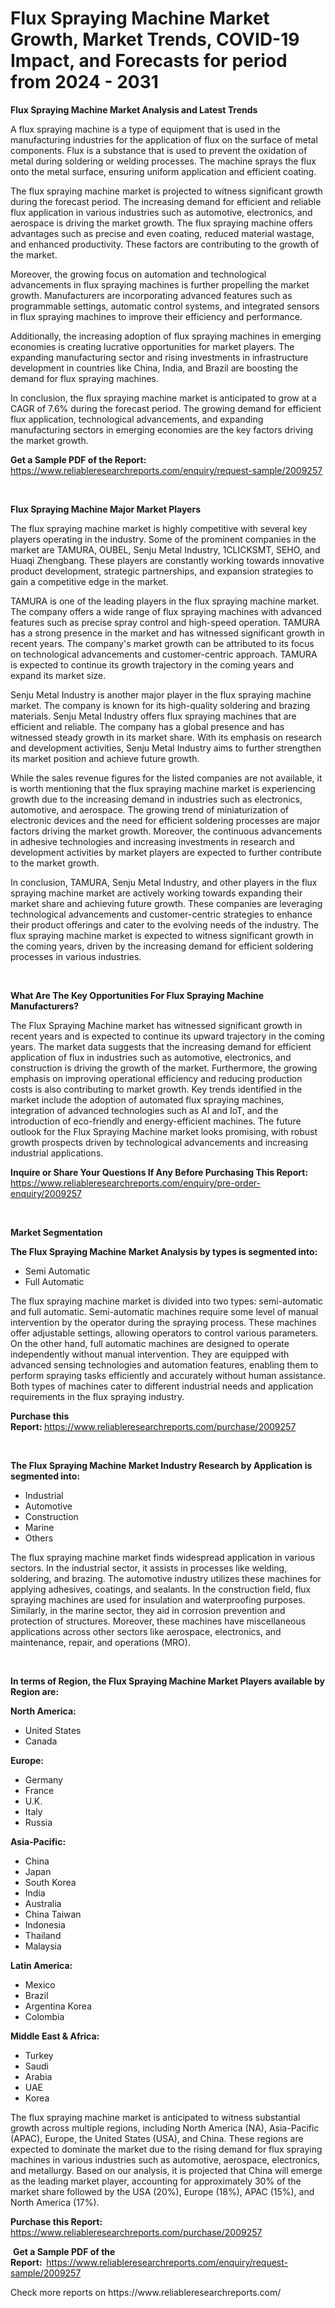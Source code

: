 <p><h1>Flux Spraying Machine Market Growth, Market Trends, COVID-19 Impact, and Forecasts for period from 2024 - 2031</h1></p><p><strong>Flux Spraying Machine Market Analysis and Latest Trends</strong></p>
<p><p>A flux spraying machine is a type of equipment that is used in the manufacturing industries for the application of flux on the surface of metal components. Flux is a substance that is used to prevent the oxidation of metal during soldering or welding processes. The machine sprays the flux onto the metal surface, ensuring uniform application and efficient coating.</p><p>The flux spraying machine market is projected to witness significant growth during the forecast period. The increasing demand for efficient and reliable flux application in various industries such as automotive, electronics, and aerospace is driving the market growth. The flux spraying machine offers advantages such as precise and even coating, reduced material wastage, and enhanced productivity. These factors are contributing to the growth of the market.</p><p>Moreover, the growing focus on automation and technological advancements in flux spraying machines is further propelling the market growth. Manufacturers are incorporating advanced features such as programmable settings, automatic control systems, and integrated sensors in flux spraying machines to improve their efficiency and performance.</p><p>Additionally, the increasing adoption of flux spraying machines in emerging economies is creating lucrative opportunities for market players. The expanding manufacturing sector and rising investments in infrastructure development in countries like China, India, and Brazil are boosting the demand for flux spraying machines.</p><p>In conclusion, the flux spraying machine market is anticipated to grow at a CAGR of 7.6% during the forecast period. The growing demand for efficient flux application, technological advancements, and expanding manufacturing sectors in emerging economies are the key factors driving the market growth.</p></p>
<p><strong>Get a Sample PDF of the Report:&nbsp;</strong> <a href="https://www.reliableresearchreports.com/enquiry/request-sample/2009257">https://www.reliableresearchreports.com/enquiry/request-sample/2009257</a></p>
<p>&nbsp;</p>
<p><strong>Flux Spraying Machine Major Market Players</strong></p>
<p><p>The flux spraying machine market is highly competitive with several key players operating in the industry. Some of the prominent companies in the market are TAMURA, OUBEL, Senju Metal Industry, 1CLICKSMT, SEHO, and Huaqi Zhengbang. These players are constantly working towards innovative product development, strategic partnerships, and expansion strategies to gain a competitive edge in the market.</p><p>TAMURA is one of the leading players in the flux spraying machine market. The company offers a wide range of flux spraying machines with advanced features such as precise spray control and high-speed operation. TAMURA has a strong presence in the market and has witnessed significant growth in recent years. The company's market growth can be attributed to its focus on technological advancements and customer-centric approach. TAMURA is expected to continue its growth trajectory in the coming years and expand its market size.</p><p>Senju Metal Industry is another major player in the flux spraying machine market. The company is known for its high-quality soldering and brazing materials. Senju Metal Industry offers flux spraying machines that are efficient and reliable. The company has a global presence and has witnessed steady growth in its market share. With its emphasis on research and development activities, Senju Metal Industry aims to further strengthen its market position and achieve future growth.</p><p>While the sales revenue figures for the listed companies are not available, it is worth mentioning that the flux spraying machine market is experiencing growth due to the increasing demand in industries such as electronics, automotive, and aerospace. The growing trend of miniaturization of electronic devices and the need for efficient soldering processes are major factors driving the market growth. Moreover, the continuous advancements in adhesive technologies and increasing investments in research and development activities by market players are expected to further contribute to the market growth.</p><p>In conclusion, TAMURA, Senju Metal Industry, and other players in the flux spraying machine market are actively working towards expanding their market share and achieving future growth. These companies are leveraging technological advancements and customer-centric strategies to enhance their product offerings and cater to the evolving needs of the industry. The flux spraying machine market is expected to witness significant growth in the coming years, driven by the increasing demand for efficient soldering processes in various industries.</p></p>
<p>&nbsp;</p>
<p><strong>What Are The Key Opportunities For Flux Spraying Machine Manufacturers?</strong></p>
<p><p>The Flux Spraying Machine market has witnessed significant growth in recent years and is expected to continue its upward trajectory in the coming years. The market data suggests that the increasing demand for efficient application of flux in industries such as automotive, electronics, and construction is driving the growth of the market. Furthermore, the growing emphasis on improving operational efficiency and reducing production costs is also contributing to market growth. Key trends identified in the market include the adoption of automated flux spraying machines, integration of advanced technologies such as AI and IoT, and the introduction of eco-friendly and energy-efficient machines. The future outlook for the Flux Spraying Machine market looks promising, with robust growth prospects driven by technological advancements and increasing industrial applications.</p></p>
<p><strong>Inquire or Share Your Questions If Any Before Purchasing This Report:</strong> <a href="https://www.reliableresearchreports.com/enquiry/pre-order-enquiry/2009257">https://www.reliableresearchreports.com/enquiry/pre-order-enquiry/2009257</a></p>
<p>&nbsp;</p>
<p><strong>Market Segmentation</strong></p>
<p><strong>The Flux Spraying Machine Market Analysis by types is segmented into:</strong></p>
<p><ul><li>Semi Automatic</li><li>Full Automatic</li></ul></p>
<p><p>The flux spraying machine market is divided into two types: semi-automatic and full automatic. Semi-automatic machines require some level of manual intervention by the operator during the spraying process. These machines offer adjustable settings, allowing operators to control various parameters. On the other hand, full automatic machines are designed to operate independently without manual intervention. They are equipped with advanced sensing technologies and automation features, enabling them to perform spraying tasks efficiently and accurately without human assistance. Both types of machines cater to different industrial needs and application requirements in the flux spraying industry.</p></p>
<p><strong>Purchase this Report:&nbsp;</strong><a href="https://www.reliableresearchreports.com/purchase/2009257">https://www.reliableresearchreports.com/purchase/2009257</a></p>
<p>&nbsp;</p>
<p><strong>The Flux Spraying Machine Market Industry Research by Application is segmented into:</strong></p>
<p><ul><li>Industrial</li><li>Automotive</li><li>Construction</li><li>Marine</li><li>Others</li></ul></p>
<p><p>The flux spraying machine market finds widespread application in various sectors. In the industrial sector, it assists in processes like welding, soldering, and brazing. The automotive industry utilizes these machines for applying adhesives, coatings, and sealants. In the construction field, flux spraying machines are used for insulation and waterproofing purposes. Similarly, in the marine sector, they aid in corrosion prevention and protection of structures. Moreover, these machines have miscellaneous applications across other sectors like aerospace, electronics, and maintenance, repair, and operations (MRO).</p></p>
<p>&nbsp;</p>
<p><strong>In terms of Region, the Flux Spraying Machine Market Players available by Region are:</strong></p>
<p>
    <p> <strong> North America: </strong>
        <ul>
            <li>United States</li>
            <li>Canada</li>
        </ul>
        </p> 
    <p> <strong> Europe: </strong>
        <ul>
            <li>Germany</li>
            <li>France</li>
            <li>U.K.</li>
            <li>Italy</li>
            <li>Russia</li>
        </ul>
        </p> 
    <p> <strong> Asia-Pacific: </strong>
        <ul>
            <li>China</li>
            <li>Japan</li>
            <li>South Korea</li>
            <li>India</li>
            <li>Australia</li>
            <li>China Taiwan</li>
            <li>Indonesia</li>
            <li>Thailand</li>
            <li>Malaysia</li>
        </ul>
        </p> 
    <p> <strong> Latin America: </strong>
        <ul>
            <li>Mexico</li>
            <li>Brazil</li>
            <li>Argentina Korea</li>
            <li>Colombia</li>
        </ul>
        </p> 
    <p> <strong> Middle East & Africa: </strong>
        <ul>
            <li>Turkey</li>
            <li>Saudi</li>
            <li>Arabia</li>
            <li>UAE</li>
            <li>Korea</li>
        </ul>
    </p>
    </p>
<p><p>The flux spraying machine market is anticipated to witness substantial growth across multiple regions, including North America (NA), Asia-Pacific (APAC), Europe, the United States (USA), and China. These regions are expected to dominate the market due to the rising demand for flux spraying machines in various industries such as automotive, aerospace, electronics, and metallurgy. Based on our analysis, it is projected that China will emerge as the leading market player, accounting for approximately 30% of the market share followed by the USA (20%), Europe (18%), APAC (15%), and North America (17%).</p></p>
<p><strong>Purchase this Report: </strong><a href="https://www.reliableresearchreports.com/purchase/2009257">https://www.reliableresearchreports.com/purchase/2009257</a></p>
<p>&nbsp;<strong>Get a Sample PDF of the Report:&nbsp;&nbsp;</strong><a href="https://www.reliableresearchreports.com/enquiry/request-sample/2009257">https://www.reliableresearchreports.com/enquiry/request-sample/2009257</a></p>
<p><strong></strong></p>
<p>Check more reports on https://www.reliableresearchreports.com/</p>